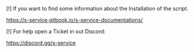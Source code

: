 [!] If you want to find some information about the Installation of the script.

https://s-service.gitbook.io/s-service-documentations/

[!] For help open a Ticket in out Discord:

https://discord.gg/s-service
